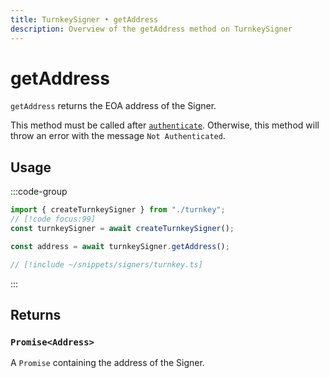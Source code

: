 ```yaml
---
title: TurnkeySigner • getAddress
description: Overview of the getAddress method on TurnkeySigner
---
```


# getAddress

`getAddress` returns the EOA address of the Signer.

This method must be called after [`authenticate`](/packages/aa-signers/turnkey/authenticate). Otherwise, this method will throw an error with the message `Not Authenticated`.

## Usage

:::code-group

```ts [example.ts]
import { createTurnkeySigner } from "./turnkey";
// [!code focus:99]
const turnkeySigner = await createTurnkeySigner();

const address = await turnkeySigner.getAddress();
```

```ts [turnkey.ts]
// [!include ~/snippets/signers/turnkey.ts]
```

:::

## Returns

### `Promise<Address>`

A `Promise` containing the address of the Signer.
